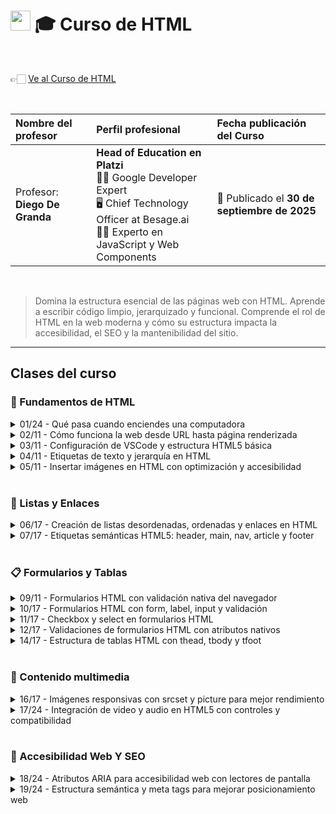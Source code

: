 
# <img width="32px" src="https://static.platzi.com/media/achievements/piezas-curso-html-badge-80b94b6a-d39d-44d8-9218-f14ca1e4764e.png"/> 🎓 Curso de HTML

  <br/>

  👉🏻 [Ve al Curso de HTML](https://platzi.com/cursos/html)
  
  <br/>

  | Nombre del profesor | Perfil profesional | Fecha publicación del Curso |
  | :--- | :--- | :--- |
  | Profesor: **Diego De Granda** | **Head of Education en Platzi** <br/> 👨‍🏫 Google Developer Expert <br/> 🖥️ Chief Technology Officer at Besage.ai <br/> 👨‍💻 Experto en JavaScript y Web Components | 📅 Publicado el **30 de septiembre de 2025** |
  
  <br/>


> Domina la estructura esencial de las páginas web con HTML. Aprende a escribir código limpio, jerarquizado y funcional. Comprende el rol de HTML en la web moderna y cómo su estructura impacta la accesibilidad, el SEO y la mantenibilidad del sitio.

---

## Clases del curso

### 🧱 Fundamentos de HTML
<details>
  <summary>01/24 - Qué pasa cuando enciendes una computadora</summary>
  <br/>

  Aprende a construir páginas web desde cero con **HTML**, enfocándote en **maquetación semántica**, **accesible** y con **buenas prácticas para SEO**. Terminarás con el **código base** de tu primer **portafolio profesional**, sin necesitar conocimientos de programación, solo ganas de iniciar tu camino como *frontend*. Acompaña a **Diego de Granda**, profesional con **más de 15 años** en la industria de *software* y desarrollo de producto.

  ## ¿Qué aprenderás de HTML y maquetación semántica?

  La ruta empieza por el primer paso: **maquetar con HTML**, uno de los tres lenguajes que entiende el navegador. El objetivo es construir estructura clara y preparada para crecer, cuidando la semántica desde el inicio.

  ### ¿Cuál es el primer paso con HTML?

  - Entender que HTML es el lenguaje de maquetación del navegador.
  - Organizar contenido con enfoque semántico desde el inicio.
  - Trabajar una base sólida para futuras mejoras.

  ### ¿Qué construirás al final del curso?

  - Un **código base** listo para evolucionar.
  - El inicio de tu **portafolio profesional**.
  - Un proyecto que demuestra maquetación semántica y accesible.

  ## ¿Cómo se relaciona con accesibilidad y SEO?

  La **maquetación semántica** facilita que el navegador comprenda tu contenido y promueve una experiencia **accesible** desde la base. Además, seguir **buenas prácticas para SEO** te prepara para posicionar mejor tu sitio sin complejidad adicional.

  ### ¿Qué enfoque tendrás para accesibilidad y SEO?

  - Estructura clara y comprensible para el navegador.
  - Inclusión como principio del diseño accesible.
  - Prácticas alineadas con posicionamiento en buscadores.

  ## ¿Quién es tu profesor y qué necesitas para iniciar?

  El curso lo guía **Diego de Granda**, con **más de 15 años** de experiencia en la industria de *software* y desarrollo de producto. No requieres experiencia previa en programación ni otros lenguajes.

  ### ¿Qué requisitos y objetivos tendrás?

  - Requisitos: ninguna base de programación, solo motivación.
  - Objetivo: construir el **código base** de tu portafolio.
  - Camino: iniciar tu perfil como *frontend* con fundamentos claros.

  ¿Listo para comenzar a maquetar con HTML y dar el primer paso hacia tu portafolio? Comparte en comentarios qué te motiva a construir tu sitio y en qué quieres enfocarte.
  <br/><br/>

</details>

<details>
  <summary>02/11 - Cómo funciona la web desde URL hasta página renderizada</summary>
  
  <br/>
  Comprende, paso a paso y sin rodeos, cómo funciona la web desde que escribes una URL hasta que se renderiza una página. Aquí verás el modelo cliente-servidor, el rol del DNS y la IP, y por qué **HTML, CSS y JavaScript** son la base del navegador. Además, distinguirás **páginas estáticas y dinámicas**, y los perfiles de **frontend** y **backend**, con las herramientas clave para empezar.

  ## ¿Cómo se conecta el navegador con Internet y el servidor?

  Antes de escribir la primera línea de HTML, conviene entender el flujo completo. Esa visión te ayuda a depurar mejor y a tomar decisiones desde el inicio.

  Cuando queremos ingresar a una página hacemos un request que llega a los servidores buscando esa url para mandarla en una respuesta de HTML en tu navegador ese sitio, a través de una IP. Este paquete viene con ciertos archivos, el navegador toma ese paquete y los interpreta para poderlo mostrar al usuario.

  ### ¿Qué ocurre con un HTTP request cuando escribes una URL?

  - Al teclear una dirección y presionar Enter, el navegador hace un **HTTP request** por Internet hacia el **servidor** que hospeda el proyecto.
  - El servidor localiza la URL, arma una **respuesta HTTP** con un paquete de archivos y la envía de vuelta al **cliente**: tu navegador.
  - Ejemplo de flujo mencionado: al ingresar a plachi.com, el servidor responde con el proyecto y el navegador empieza a interpretarlo.

  Estamos trabajando con DNS, se transforma en una IP que se conecta directamente con el servidor, este lo podrá interpretar.

  ### ¿Cómo se relacionan DNS y la IP address?

  - El **DNS (Domain Name System)** traduce el dominio a una **IP address**.
  - Esa IP conecta con el servidor correcto para ubicar el proyecto solicitado.
  - La regla práctica: escribimos dominios fáciles de recordar y el sistema los transforma a números de IP para hacer la conexión.

  Una vez que el servidor encuentra este paquete, el navegador abrirá dicho paquete y comenzará a interpretar los archivos que se encuentran en el paquete.

  ### ¿Qué lenguajes entiende el navegador?

  - **HTML**: estructura del contenido que aprenderás primero.
  - **CSS**: estilos para definir la apariencia.
  - **JavaScript**: interacción y dinamismo en la página.
  - Con estos tres, puedes construir experiencias de lectura o páginas interactivas.

  ## ¿Cómo lee y renderiza el navegador una página web?

  El navegador procesa de arriba hacia abajo y resuelve dependencias mientras interpreta. Este orden importa para evitar bloqueos y errores.

  Una vez que llega el paquete, lo descarga, analiza el HTML generando el DOM, con esto comienza a extraer los recursos que vaya leyendo de arriba hacia abajo.

  Parte de los recursos que va a interpretar serán los archivos css, el archivo de javascripts e imágenes en general y otro tipo de archivos dependiendo del proyecto.

  Una vez que el navegador descarga los archivos de estilos, construye el CSS Object Model, luego ejecuta el javascript, y al final comienza a dibujar la página en orden.

  ### ¿Qué es el DOM y el CSS Object Module?

  - Primero descarga y analiza **HTML**, generando el **DOM (Document Object Model)**.
  - Luego, al encontrar estilos, descarga **CSS** y crea el **CSS Object Module**, similar al DOM pero solo de estilos.

  ### ¿Cómo descarga recursos y ejecuta JavaScript?

  - El HTML indica recursos: **CSS**, **JavaScript**, imágenes y otros archivos.
  - El navegador descarga estilos, los interpreta y los aplica al DOM.
  - Cuando el HTML requiere **JavaScript**, lo descarga, lo interpreta y ejecuta para lograr la interacción.
  - Con HTML, CSS y JavaScript listos, el navegador **renderiza** la página.

  > 💡El navegador **SOLO** entiende HTML, CSS, y Javascript. Cualquier otro lenguaje (PHP, Python, Java, etc.) debe ejecutarse y general el HTML para que el navegador pueda mostrarlo.

  ### ¿En qué se diferencian páginas estáticas y dinámicas?

  - **Páginas estáticas**: contenido de consumo. Suelen usar HTML y CSS, rara vez JavaScript. No permiten acciones del usuario como comentar o dar like.
  - **Páginas dinámicas (aplicaciones web)**: permiten acciones del usuario. Ejemplos mencionados: platzi.com para cursos, Facebook, Amazon, Gmail y sistemas bancarios. Tu perfil y resultados cambian según tus interacciones.

  ## ¿Qué roles, herramientas y siguientes pasos necesitas?

  Conocer responsabilidades te orienta en el aprendizaje y te prepara para construir proyectos funcionales.

  ### ¿Qué hace frontend y por dónde empezar?

  - **Frontend**: todo lo visual que el navegador renderiza y con lo que el usuario interactúa.
  - Ruta sugerida: **HTML** primero, luego **CSS**, y después **JavaScript** para el dinamismo.
  - Más adelante, podrás aprender frameworks como *React*, *Vue* o *Angular* cuando domines HTML y CSS.

  ### ¿Qué hace backend y cómo trabaja con datos?

  - **Backend**: todo lo que sucede en el **servidor**.
  - Gestiona la lógica, atiende solicitudes del navegador y se conecta con **bases de datos** para entregar información.
  - Requiere lenguajes de programación del lado del servidor y lenguajes para bases de datos.

  ### ¿Qué herramientas usar para construir y probar?

  - **Editores de texto**: VSCode, Cursor u otros que faciliten escribir código.
  - **Navegadores web**: Chrome, Firefox, Safari o el de tu preferencia para visualizar y depurar.
  - Habilidades que pondrás en práctica.
  - Comprender el flujo cliente-servidor y las respuestas HTTP.
  - Identificar el papel del DNS y la IP en la resolución de dominios.
  - Distinguir entre HTML, CSS y JavaScript al renderizar.
  - Diferenciar páginas estáticas y dinámicas según la interacción.
  - Reconocer responsabilidades de *frontend* y *backend*.
  - Usar editores y navegadores para construir y probar.

  ¿Te gustaría profundizar en alguna parte del flujo, por ejemplo DOM o páginas dinámicas? Comparte tus dudas y experiencias en los comentarios.
  <br/><br/>
</details>

<details>
  <summary>03/11 - Configuración de VSCode y estructura HTML5 básica</summary>
  
  <br/>
  Crear tu primer sitio en HTML5 es más simple de lo que parece. Aquí verás cómo configurar *VSCode*, usar el navegador con el inspector de elementos, generar la estructura base con un atajo y renderizar tu primer Hola mundo con buenas prácticas. Todo paso a paso y con conceptos clave explicados de forma clara.

  ## ¿Cómo preparar las herramientas para HTML con VSCode y navegador?
  Para escribir y visualizar código necesitas dos piezas: un editor de texto y un navegador. El editor recomendado es *VSCode*. El navegador es esencial porque ahí verás cómo se renderiza el HTML y porque incluye el inspector de elementos.

  - Instala *VSCode* y ábrelo. Sigue el instalador según tu sistema operativo.
  - Usa un navegador moderno con inspector de elementos. Te permitirá ver el HTML real y **debuggear** con feedback en tiempo real.
  - Crea una carpeta raíz llamada "Curso HTML". Allí guardarás todo el contenido, clase por clase.
  - Dentro, crea "uno_Fundamentos_HTML" para el módulo y luego "clase uno" como subcarpeta.
  - Evita acentos y espacios en nombres. Usa guion medio, guion bajo o *camel case*.
  - En "clase uno", crea el archivo index.html.

  ### ¿Para qué sirve el inspector de elementos?
  El inspector muestra el árbol real de etiquetas: html, head y body. Permite identificar errores, probar cambios rápidos y entender qué se está renderizando. Es clave para **debuggear** y para recibir **feedback en tiempo real** antes de llevar los cambios al editor.

  ## ¿Qué incluye la estructura básica de HTML5 y por qué importa?
  En index.html puedes generar la base con un atajo: escribe ! y presiona tab. Esto crea el esqueleto HTML5 con etiquetas contenedoras que abren y cierran. Es importante comprender cada línea para que después te enfoques en el contenido dentro de body.

  ```
  <!DOCTYPE html>
  <html lang="en">
    <head>
      <meta charset="UTF-8" />
      <meta name="viewport" content="width=device-width, initial-scale=1.0" />
      <title>document</title>
    </head>
    <body>
    </body>
  </html>

  ```

  - Las etiquetas contenedoras se abren y se cierran con slash. El contenido va dentro del par.
  - Todo lo visible en el navegador está dentro de body. Lo de head son instrucciones para el navegador.

  ### ¿Qué hacen doctype html y el atributo lang?

  - `<!DOCTYPE html>` le indica al navegador: esto es **HTML5**. Así usas el estándar vigente y sus etiquetas.
  - En defines el idioma del contenido. El navegador puede ofrecer traducción automática si tu idioma local difiere, por ejemplo con *Google Translator* mediante un pequeño *prompt*.

  ### ¿Qué hace meta charset y meta viewport?

  - habilita **caracteres especiales y emojis**. Sin esto, acentos y símbolos pueden verse como códigos extraños.
  - mejora la visualización en **dispositivos móviles**. Usa el **ancho real del dispositivo** y evita un **zoom inicial** que distorsione el diseño.

  ### ¿Dónde va el contenido visible: body?

  Todo lo que agregues dentro de body se renderiza. El head aloja reglas y metadatos: estilos, configuración del documento

  ---

  [Repo de Fundamentos HTML - Clase 3 de Platzi](https://github.com/platzi/html/tree/main/01_Fundamentos_HTML/clase_03_fundamento_estructura_basica)
  <br/><br/>

</details>

<details>
  <summary>04/11 - Etiquetas de texto y jerarquía en HTML</summary>
  
  <br/>
  Aprende a organizar texto en HTML con una **jerarquía clara** Usar bien **H1 a H6**, **párrafos**, **strong** y **blockquote** mejora la lectura y guía al navegador sobre lo más importante. Verás cómo crear la estructura base, cambiar el **título de la pestaña** y abrir el archivo en el navegador para validar resultados.

  ## ¿Cómo estructurar HTML y cambiar el título de la pestaña?

  Comienza generando la **estructura básica de HTML** y ajusta el **título** para identificar tu proyecto como “Práctica texto”. Abre el archivo en el navegador para confirmar que el título aparece en la pestaña y que el contenido se renderiza con estilos por defecto.

  ### ¿Qué código base usar?

  Usa un archivo index.html con la estructura mínima y el título configurado.

  ```
  <!DOCTYPE html>
  <html lang="es">
    <head>
      <meta charset="UTF-8" />
      <title>Práctica texto</title>
    </head>
    <body>
      <!-- Contenido -->
    </body>
  </html>

  ```

  - Genera la estructura con tu atajo de “símbolo de alineación” y tab.
  - Cambia el título a “Práctica texto”.
  - Abre en el navegador y ajusta el zoom si lo necesitas.

  ## ¿Qué jerarquía de encabezados H1 a H6 conviene?

  Los encabezados vienen con **estilos por defecto** que muestran su jerarquía visual. **H1** es el más grande e importante. **H2** es secundario. **H3** funciona como **subsecciones** dentro de un H2. **H4 a H6** siguen en menor importancia.

  ```<h1>Título uno</h1>
  <h2>Título dos</h2>
  <h3>Subsección del H2</h3>
  ```

  ### ¿Cuántos H1, H2 y H3 por archivo?

  - Un solo **H1** por archivo es buena práctica.
  - Puedes tener varios **H2** según tu estructura.
  - Usa **H3** para subdividir contenido dentro de un H2.
  - Evita usar H4, H5 o H6 para texto común si necesitas párrafos.
  - Beneficio clave. El navegador entiende qué es lo más importante y el lector también.
  - Señal visual. El tamaño refuerza la jerarquía al renderizar el documento.

  ## ¿Cómo escribir párrafos, dar énfasis y citar?

  Para texto de explicación usa la etiqueta **p**. No uses encabezados para contenido que debe ser un párrafo. Si necesitas **resaltar** una parte del texto dentro del párrafo, emplea **strong**. Para **citas** o fragmentos destacados utiliza **blockquote**, que se muestra con un estilo distinto al párrafo.

  ### ¿Cómo resaltar con strong sin cambiar la semántica?

  Dentro del párrafo, rodea la parte relevante con strong para darle énfasis visual.

  `<p>Soy un texto, pero <strong>esto es más importante</strong>.</p>`

  - Úsalo para marcar énfasis en una frase.
  - No implica que el resto del párrafo sea menos importante en el significado, solo lo resalta a nivel visual.

  ### ¿Cuándo usar blockquote e inspeccionar estilos?

  Emplea **blockquote** para citar texto o palabras específicas.

  `<blockquote>Curso de HTML</blockquote>`

  - Se renderiza con estilo distinto al párrafo.
  - Útil para citas o extractos destacados.
  - Con el **inspector de elementos** puedes ver cómo el navegador aplica estilos distintos a blockquote y p.

  ### ¿Qué habilidades prácticas se refuerzan?

  - Crear la estructura básica de HTML en un index.html.
  - Cambiar el **título de la pestaña** a “Práctica texto”.
  - Entender la **jerarquía de encabezados** H1 a H6.
  - Respetar la regla de **un H1 por archivo**.
  - Escribir texto con **p** en lugar de encabezados.
  - Dar énfasis con **strong** cuando haga falta.
  - Citar con **blockquote** y validar estilos en el **inspector de elementos**.

  ¿Te quedaron dudas o tienes un ejemplo que quieras revisar? 
  Comenta qué estructura de encabezados planeas usar y qué parte del texto necesitas destacar.
  <br/><br/>

</details>

<details>
  <summary>05/11 - Insertar imágenes en HTML con optimización y accesibilidad</summary>
  
  <br/>
  Insertar imágenes en **HTML** es más que mostrar una foto: es construir una **estructura semántica**, con **accesibilidad** y **rendimiento**. Aquí aprenderás a usar la etiqueta img, el atributo src para rutas, el alt para describir, y a optimizar archivos para que tu sitio cargue rápido.

  ## ¿Cómo insertar imágenes en HTML con la etiqueta img?

  La etiqueta **img** renderiza imágenes directamente en el navegador. Es un elemento vacío: **no lleva etiqueta de cierre**. Debe colocarse dentro de body y necesita el atributo **src** para apuntar a la ruta del archivo y **alt** para la descripción.

  `<!-- Estructura básica -->
  <img src="img/paisaje.jpg" alt="paisajes montañosos.">`

  - `img` es un elemento sin contenido interno: no se cierra con slash.
  - `src` define la ruta relativa al archivo HTML.
  - `alt`  aporta una descripción breve y útil.

  > 💡- Sin `src` no se muestra nada.


  ### ¿Cómo referenciar rutas y renderizar en el navegador?

  Organiza una carpeta img y usa rutas relativas desde tu index.html. El editor suele autocompletar nombres de carpetas y archivos.

  `<!-- Dentro de index.html, apuntando a /img -->
  <img src="img/montana-optimizada.jpg" alt="montañas con lago cristalino.">`

  - Estructura clara de proyecto.
  - Ruta coherente con carpetas.
  - Guardar cambios y refrescar para ver el renderizado.

  ### ¿Qué diferencia tiene img respecto a otras etiquetas?

  - Es de tipo vacío: **no lleva contenido entre etiquetas**.
  - Sus valores viven en propiedades o atributos: src, alt, width, height.

  ## ¿Cómo optimizar imágenes para la web y mejorar rendimiento?

  Las imágenes grandes ralentizan la carga. La buena práctica es **reducir el peso del archivo** antes de usarlo. Se mostró el uso de TinyPNG para comprimir imágenes pesadas y reemplazar versiones “original” por versiones optimizadas.

  - Regla práctica: alrededor de **200 KB** por imagen para carga ágil.
  - Evitar imágenes de **megabytes**: son muy pesadas.
  - Ejemplo: de ~3 MB a **863 KB**, y luego hasta **26 KB** tras optimización adicional.
  - Verifica el peso real en las herramientas del navegador: pestaña *Network* muestra los KB/MB descargados.

  Sugerencias aplicadas en el flujo: - Mantener dos archivos cuando convenga: nombre “original” y versión optimizada. - Reemplazar en src la versión “original” por la **optimizada**. - Probar la carga y el tamaño en *Network* para validar la mejora.

  `<!-- Evitar cargar el archivo pesado -->
  <img src="img/foco.original.jpg" alt="vista de focos.">

  <!-- Usar la versión optimizada -->
  <img src="img/foco.jpg" alt="vista de focos.">`

  ## ¿Cómo mejorar accesibilidad y semántica con alt, width, height, figure y figcaption?

  El atributo **alt** es clave para **accesibilidad**: si la imagen falla, el usuario ve el texto alternativo y los lectores de pantalla lo anuncian. Además, puedes ajustar dimensiones con **width** y **height** cuando la imagen optimizada sigue siendo grande.

  `<!-- Dimensiones controladas en pixeles -->
  <img src="img/foco.jpg" alt="vista de focos." width="200" height="150">`

  - alt describe el contenido visual de forma concreta.
  - width y height ajustan el tamaño en el layout.

  Para descripciones visibles bajo la imagen, utiliza **figure** y **figcaption**. Es una solución semántica superior a usar img + p dentro de un *div*.

  ```<figure>
    <img src="img/montana-optimizada.jpg" alt="montañas con lago cristalino.">
    <figcaption>vista panorámica de los Alpes suizos.</figcaption>
  </figure>

  ```

  - figure agrupa imagen y su contexto.
  - figcaption muestra una **descripción visible** asociada.
  - Mejora la semántica y la comprensión del contenido.

  ¿Tienes dudas sobre rutas, pesos en *KB* o el uso de figure y figcaption? Cuéntamelo en los comentarios y revisamos tu caso paso a paso.
  <br/><br/>

</details>

<br/>

### 🔗 Listas y Enlaces
<details>
  <summary>06/17 - Creación de listas desordenadas, ordenadas y enlaces en HTML</summary>
  <br/>

  Aprende a estructurar contenido con **listas HTML** y a conectar páginas y acciones con **enlaces**. Verás cómo usar **UL**, **OL** y **LI** para organizar información, y cómo trabajar con **A**, **href**, **target**, **mailto** y **tel** para crear experiencias útiles y claras. Todo con ejemplos prácticos y listos para el navegador.

  ## ¿Qué son las listas en HTML y cuándo usarlas?

  Las listas permiten organizar elementos relacionados. Con **listas desordenadas** presentas ítems sin prioridad. Con **listas ordenadas** defines un orden de pasos que sí importa. Así, eliges la estructura correcta según el objetivo: compras sin orden o instrucciones con secuencia.

  ### ¿Cómo crear una lista desordenada con ul y li?

  - Usa **UL** para una lista sin prioridad.
  - Añade cada elemento con **LI**.
  - El navegador muestra viñetas automáticamente.

  ```<ul>
    <li>Leche</li>
    <li>Pan</li>
    <li>Verduras</li>
  </ul>
  ```

  Claves: **UL** (*unordered list*) y **LI** (*list item*). Son ideales cuando el orden no afecta el resultado.

  ### ¿Cómo crear una lista ordenada con ol y li?

  - Usa **OL** cuando el orden sí influye.
  - Cada **LI** se numera automáticamente.

  ```<ol>
    <li>Hervir agua</li>
    <li>Agregar café</li>
    <li>Servir en taza</li>
  </ol>
  ```

  La prioridad la marca el número. Cambiar el orden cambia el resultado.

  ### ¿Por qué importar el orden según el caso?

  - Compras: el orden no importa, usa **UL**.
  - Recetas o pasos: el orden importa, usa **OL**.
  - La elección correcta mejora claridad y experiencia.

  ## ¿Cómo personalizar listas con type y start?

  HTML permite ajustar la apariencia y la continuidad de listas ordenadas. Así comunicas mejor la prioridad y mantienes coherencia cuando hay contenido intermedio.

  ### ¿Cómo usar números romanos o letras con type?

  - En **OL**, el atributo **type** cambia el estilo de numeración.
  - Opciones: números romanos en mayúscula o minúscula, letras alfabéticas y números.

    ```<ol type="I">
      <li>Paso uno</li>
      <li>Paso dos</li>
    </ol>

    <ol type="a">
      <li>Opción A</li>
      <li>Opción B</li>
    </ol>
    ```

    Resultado: I, II, III… o a, b, c… según el caso.

    ### ¿Cómo continuar numeración con start?

    - Cada **OL** comienza en 1 por defecto.
    - Para continuar después de una lista previa separada por contenido, usa **start**.

    ```<ol>
      <li>Texto</li>
      <li>Imágenes</li>
      <li>Multimedia</li>
    </ol>

    <p>Contenido intermedio…</p>

    <ol start="4">
      <li>Accesibilidad</li>
      <li>SEO</li>
      <li>Despliegue</li>
    </ol>
    ```

    Beneficio: mantienes la secuencia 1–6 aunque haya bloques intermedios.

    ## ¿Cómo crear enlaces en HTML con a, href y target?

    Un **enlace** se define con **A** y el destino con **href**. El texto entre apertura y cierre es el que verá la persona. El navegador lo muestra con subrayado, color y cursor de mano para indicar que es interactivo.

    ### ¿Cómo abrir en nueva pestaña con target?

    - **target** controla dónde se abre el enlace.
    - Usa **target="_blank"** para abrir en otra pestaña y conservar la actual.

    `<a href="https://platzi.com" target="_blank">platzi</a>`

    Útil cuando no quieres perder el contexto de navegación.

    ### ¿Cómo enviar emails con mailto?

    - Con **mailto:** abres el cliente de correo con datos prellenados.
    - Puedes definir **subject** y **body**.

    `<a href="mailto:info@ejemplo.com?subject=consulta&body=hola">enviar email</a>`

    Ventaja: facilita contactar sin copiar y pegar direcciones.

    ### ¿Cómo llamar con tel?

    - Con **tel:** inicias una llamada desde móviles o apps compatibles.

    `<a href="tel:3412345678">Llamar +34 12345678</a>`

    En móvil, abre el marcador y completa el número automáticamente.

    ¿Tienes dudas o ejemplos que quieras probar con **UL**, **OL**, **LI** o **A**? Comenta qué estructura necesitas y lo afinamos juntos.

</details>

<details>
  <summary>07/17 - Etiquetas semánticas HTML5: header, main, nav, article y footer</summary>
  <br/>

  La semántica en HTML5 define una estructura clara que mejora la comprensión del contenido por personas, navegadores y lectores de pantalla. Usar etiquetas con significado aporta orden, **facilita el trabajo en equipo**, **mejora la accesibilidad** y **ayuda al SEO** al permitir que Google indexe mejor cada sección.

  > 💡La semántica no es algo que se va a renderizar en el navegador pero le dice al navegador qué sección en la que está el usuario porque se basa en la sección.

  ## ¿Qué es la semántica en HTML5 y por qué importa?

  La semántica asigna significado a las secciones del documento mediante etiquetas específicas. No cambia el diseño por sí misma, pero **indica qué es cada parte** del proyecto y **cómo debe ser interpretada**.

  - **Diferencia clave:** head vs header. El head contiene lo que el navegador necesita para cargar el proyecto; el header es el encabezado visible del contenido.
  - El body es el cuerpo que se renderiza en pantalla.
  - Etiquetas como header, main y footer delimitan secciones principales con propósito claro.
  - Beneficio directo: los lectores de contenido pueden anunciar “estás en el header con una barra de navegación” y guiar a usuarios con baja visión.
  - Beneficio técnico: Google puede **indexar** mejor las secciones cuando el documento utiliza etiquetas semánticas correctas.

  ## ¿Cómo se estructura una página con etiquetas semánticas?

  Una base semántica típica separa el encabezado, el contenido principal y el cierre. Además, incorpora navegación y organización interna del contenido con etiquetas como nav, section, article y aside.

  ### ¿Cómo se ve el código base?

  ```<!DOCTYPE html>
  <html lang="es">
    <head>
      <meta charset="UTF-8" />
      <meta name="viewport" content="width=device-width, initial-scale=1.0" />
      <title>Mi sitio web</title>
    </head>
    <body>
      <header>
        <h1>Mi sitio web</h1>
        <nav>
          <ul>
            <li><a href="#inicio">Inicio</a></li>
            <li><a href="#servicios">Servicios</a></li>
            <li><a href="#contacto">Contacto</a></li>
          </ul>
        </nav>
      </header>

      <main>
        <section id="articulos">
          <article>
            <h2>Título del artículo</h2>
            <p>Contenido del artículo dentro de la sección principal.</p>
          </article>
          <!-- Puedes repetir más <article> según el contenido -->
        </section>

        <aside>
          <p>Barra lateral con opciones o enlaces relacionados.</p>
        </aside>
      </main>

      <footer>
        <p>Copyright 2025 Mi sitio. Todos los derechos reservados.</p>
      </footer>
    </body>
  </html>
  ```

  ### ¿Qué hace cada etiqueta?

  - head: metadatos y recursos necesarios para cargar el proyecto.
  - header: encabezado visible; suele incluir logotipo, título y barra de navegación.
  - nav: la navegación principal; se implementa con una *unorganized list* (ul), *list items* (li) y enlaces *anchor* (a).
  - main: contenido relevante que el usuario viene a consumir.
  - section: agrupa bloques temáticos dentro del main.
  - article: pieza de contenido independiente, como entradas de un blog.
  - aside: barra lateral que complementa o filtra el contenido principal.
  - footer: cierre con información secundaria, como derechos o enlaces menos densos.

  > 💡**Consejos prácticos:** - Usa **etiquetas semánticas** para que cualquier integrante del equipo identifique rápido la sección que debe modificar. - Mantén la navegación en nav para que lectores de pantalla y buscadores la detecten con precisión. - Inserta contenidos repetibles en article y organízalos por section cuando corresponda.

  ## ¿Cómo mejora la accesibilidad y el SEO con semántica?

  La semántica crea un mapa comprensible del contenido para tecnologías de asistencia y motores de búsqueda.

  - **Accesibilidad:** lectores de pantalla anuncian secciones como header, nav, main y footer, guiando la lectura.
  - **SEO:** Google indexa mejor páginas con estructura clara, lo que optimiza la posibilidad de aparecer ante búsquedas relevantes.
  - **Mantenibilidad:** el equipo entiende dónde está cada parte del proyecto al leer el HTML.
  - **Futuro con CSS:** podrás **aplicar estilos** apuntando a secciones específicas con precisión.

  ¿Tienes dudas sobre cómo organizar tu estructura semántica o tu menú de navegación? Comparte tus preguntas y ejemplos para revisarlos juntos.

</details>

<br/>

### 📋 Formularios y Tablas
<details>
  <summary>09/11 - Formularios HTML con validación nativa del navegador</summary>
  <br/>

  Los formularios en HTML son la vía directa para que una persona comparta datos con un proyecto web. Con una estructura correcta, el navegador ofrece autocompletado y validación nativa que simplifican el llenado y mejoran la experiencia, desde un *login* hasta un comentario en una red social.

  ## ¿Por qué los formularios son la base de la interacción en HTML?

  Los formularios permiten enviar información al servidor para ejecutar acciones concretas. Ejemplos como iniciar sesión o comentar un contenido dependen de esta estructura. Además, el navegador puede ayudar con el autocompletado y ciertas validaciones si usamos las etiquetas y atributos adecuados.

  - Evita formularios largos sin guardado intermedio: generan frustración.
  - Diseña formularios sencillos y claros: mejor experiencia.
  - Aprovecha la validación nativa del navegador: menos código adicional.
  - Usa estructura semántica y atributos correctos: autocompletado más efectivo.

  ## ¿Cómo estructurar un formulario con form, action y method?

  La etiqueta `form` no es decorativa: informa al navegador que habrá interacción y activa funciones útiles. Define dos atributos clave: **action** indica a dónde se envían los datos y **method** define cómo se envían usando verbos HTTP como *get* y *post*.

  ```<form action="#" method="post">
    <!-- Campos del formulario -->
  </form>
  ```

  - **action**: destino de los datos; puede ser una URL o un *endpoint* de un *API*.
  - **method**: forma de envío; se usan verbos HTTP como *get* y *post*.
  - Presionar Enter o un botón de envío intenta enviar el formulario.
  - Usar `form` habilita validaciones del navegador en campos como correos.

  ### ¿Cómo enviar los datos con un botón submit?

  El formulario se completa con un botón de tipo `submit`, que dispara el envío al destino definido en `action` usando el `method` indicado.

  `<button type="submit">Enviar</button>`

  - `type="submit"`: indica que el botón envía el formulario.
  - Si `action` es `#`, la página se refresca sin una acción real.

  ## ¿Cómo etiquetar y capturar datos con label, input y textarea?

  Para mejorar la accesibilidad, el autocompletado y el envío correcto, se combinan `label`, `input` y, cuando corresponde, `textarea`. La clave es vincular cada `label` con su campo y nombrar adecuadamente los datos que se enviarán.

  ### ¿Cómo vincular label e input con for e id?

  `label` describe el propósito del campo y se asocia al `input` mediante `for` e `id` iguales. Así, un clic en la etiqueta activa el campo y el navegador reconoce mejor el dato.

  ```<div>
    <label for="nombre">Nombre:</label>
    <input id="nombre" name="nombre" />
  </div>
  ```

  - `for` en `label` debe coincidir con el `id` del `input`.
  - `name` define la clave con la que el dato viaja al servidor.
  - `div` puede usarse como contenedor para separar campos cuando no hay una etiqueta semántica específica.

  ### ¿Cómo capturar correos con input type=email?

  Para correos, el navegador ofrece validación básica y autocompletado cuando el `input` usa `type="email"` y está correctamente etiquetado.

  ```<div>
    <label for="email">Correo electrónico:</label>
    <input id="email" name="email" type="email" />
  </div>
  ```

  - `type="email"`: activa validaciones nativas para formato de correo.
  - Con datos guardados, el navegador sugiere completar el campo.

  ### ¿Cuándo usar textarea con filas y columnas?

  Cuando se requiere texto largo (por ejemplo, un mensaje), `textarea` ofrece un área ampliada y redimensionable. Se vincula igual que un `input` con `label`.

  ```<div>
    <label for="mensaje">Mensaje:</label>
    <textarea id="mensaje" name="mensaje" rows="4" cols="40"></textarea>
  </div>
  ```

  - `rows` y `cols`: altura y ancho iniciales visibles.
  - Permite saltos de línea y mayor comodidad al escribir textos extensos.

  ```<form action="#" method="post">
    <div>
      <label for="nombre">Nombre:</label>
      <input id="nombre" name="nombre" />
    </div>

    <div>
      <label for="email">Correo electrónico:</label>
      <input id="email" name="email" type="email" />
    </div>

    <div>
      <label for="mensaje">Mensaje:</label>
      <textarea id="mensaje" name="mensaje" rows="4" cols="40"></textarea>
    </div>

    <button type="submit">Enviar</button>
  </form>
  ```

  - Combina `form` con `action` y `method` para definir destino y envío.
  - Vincula `label` y campos con `for`/`id` y nombra datos con `name`.
  - Cierra con `button type="submit"` para enviar al servidor.

  ¿Tienes dudas sobre qué campos pedir o cómo nombrarlos con `name` para tu *endpoint* de *login* o un comentario? Comparte tu caso en los comentarios y afinamos la estructura juntos.

</details>

<details>
  <summary>10/17 - Formularios HTML con form, label, input y validación</summary>
  <br/>

  Aprende a ampliar y validar datos en formularios HTML con inputs nativos y buenas prácticas. Aquí verás cómo usar password, number con min y max, date con calendario, color con selector y radio agrupado con *fieldset* y *legend*. Todo con etiquetas label, for, id y name bien enlazadas para accesibilidad y envío correcto.

  ## ¿Qué inputs de formulario amplían la recolección de datos?

  Los inputs adecuados mejoran la experiencia y la calidad de los datos. Con HTML puedes pedir contraseñas con privacidad, números validados, fechas con calendario y colores con un selector visual.

  ### ¿Cómo capturar contraseñas con privacidad?
  El input type="password" oculta los caracteres con puntos o asteriscos. Es una mejora de **privacidad**, no de **seguridad**. La seguridad depende de enviar por **HTTPS**.

- Usa label, for, id y name para accesibilidad y envío correcto.
- Los navegadores y el *password manager* pueden sugerir autocompletado.

  ```<form method="post" action="#">
    <div>
      <label for="password">Contraseña:</label>
      <input type="password" id="password" name="password" />
    </div>
  </form>
  ```

  El input `type="password"` oculta los caracteres con puntos o asteriscos. Es una mejora de **privacidad**, no de **seguridad**.
  La seguridad depende de enviar por **HTTPS**.

  - Usa `label`, `for`, `id` y `name` para accesibilidad y envío correcto.
  - Los navegadores y el *password manager* pueden sugerir autocompletado.

  ```<form method="post" action="#">
    <div>
      <label for="password">Contraseña:</label>
      <input type="password" id="password" name="password" />
    </div>
  </form>
  ```

  ### ¿Cómo pedir colores con un selector nativo?

  El `input type="color"` abre un *color picker* para elegir un valor hexadecimal.

  ```<div>
    <label for="color">Color:</label>
    <input type="color" id="color" name="color" />
  </div>
  ```

  - Selección visual y precisa del color.
  - Envío directo del valor al servidor.

  ## ¿Cómo validar números y fechas en HTML sin complicarse?

  Para datos numéricos y fechas, los inputs nativos aportan validación y controles del navegador. Evitas errores comunes y mejoras la usabilidad.

  ### ¿Cómo limitar rangos con min y max?

  Con type="number" puedes aceptar solo números y definir límites con min y max. Útil, por ejemplo, para una **edad** entre 18 y 70.

  ```<div>
    <label for="edad">Edad:</label>
    <input type="number" id="edad" name="edad" min="18" max="70" />
  </div>
  ```

  - Solo valores numéricos válidos.
  - Impide bajar de 18 o subir de 70.

  ### ¿Cómo seleccionar fechas con el calendario nativo?

  El `input type="date"` muestra un calendario para elegir día, mes y año.

  ```<div>
    <label for="fecha">Fecha:</label>
    <input type="date" id="fecha" name="fecha" />
  </div>
  ```

  - Reduce errores de formato de fecha.
  - Interfaz familiar del navegador.

  ## ¿Cómo agrupar opciones con radio para enviar un solo valor?

  Cuando hay varias opciones y solo una respuesta válida, usa type="radio" con el mismo name para cada opción. Agrupa semánticamente con *fieldset* y titula el grupo con *legend*.

  ```<fieldset>
    <legend>Género</legend>

    <input type="radio" id="masculino" name="genero" value="M" />
    <label for="masculino">Masculino</label>

    <input type="radio" id="femenino" name="genero" value="F" />
    <label for="femenino">Femenino</label>
  </fieldset>
  ```

  - El mismo name garantiza que solo se seleccione una opción.
  - El atributo value envía el dato útil: M o F.
  - *Fieldset* y *legend* agrupan y describen el conjunto de opciones.

  **Consejos rápidos**. - Usa name para definir cómo viaja el dato al servidor. - Enlaza label con for y el id correspondiente. - Recuerda: el input password mejora la privacidad visual, pero la seguridad exige usar **HTTPS**.

  ¿Quieres practicar con *checkbox* y listas de *options* para países u otras categorías? Comenta qué casos de uso tienes y qué inputs necesitas implementar.

</details>

<details>
  <summary>11/17 - Checkbox y select en formularios HTML</summary>
  
  <br/>
  Los formularios en HTML pueden ser más claros y fáciles de completar si agrupas opciones correctamente y defines bien cómo se envían los datos. Aquí aprenderás a usar **inputs tipo *checkbox*** para múltiples selecciones y la etiqueta **select con *option*** para listas desplegables, conectando todo con *label*, *name*, *id* y *value* para que el servidor reciba exactamente lo que necesitas.

  ## ¿Cómo usar checkbox con fieldset y label en HTML?

  Agrupa opciones relacionadas con un

  y titúlalas con. Los *checkbox* permiten elegir **más de una opción** (a diferencia de los *radio buttons*). Usa el mismo atributo **name** para todas las casillas del grupo y un **value** distinto por opción para identificar qué se seleccionó. Vincula cada casilla con su **label** mediante **id** y **for** para mejorar accesibilidad y clicabilidad.

  • **Múltiple selección** con *checkbox* del mismo name.
  • **Agrupación semántica** con *fieldset* y *legend*.
  • **Asociación accesible**: *label* for ↔ *id*.
  • **Envío claro** al servidor: usa *value* específico por opción.

  ```<fieldset>
    <legend>Intereses</legend>

    <input type="checkbox" name="intereses" id="deportes" value="deportes">
    <label for="deportes">Deportes</label>

    <input type="checkbox" name="intereses" id="musica" value="música">
    <label for="musica">Música</label>
  </fieldset>
  ```


  **¿Qué datos se envían con name y value?**
  Al enviar el formulario, el servidor recibe un par por cada opción marcada. Con el ejemplo anterior, si se marcan ambas, se envía: **intereses=deportes** e **intereses=música**. Así se conserva la agrupación y se conocen las selecciones exactas.
  **¿Cómo crear una lista desplegable con select y option?**
  Cuando necesitas que la persona elija una sola alternativa de una lista (por ejemplo, **País**), utiliza **. Esta etiqueta contenedora incluye varias , donde el texto visible puede coincidir con el value que se enviará. Conecta el *label* al *select* con *id* y usa *name* para el campo que recibirá el servidor.
    
  • Select es contenedor: incluye múltiples *option*. 
  • Option define el *value* que viaja al servidor. 
  • Label asociado mejora la usabilidad. 
  • Div como contenedor comodín cuando no hay *fieldset*.  

  `<div>   <label for="pais">País</label>   <select name="pais" id="pais">     <option value="México">México</option>     <option value="Colombia">Colombia</option>     <option value="Argentina">Argentina</option>   </select> </div>`  

  **¿Qué diferencia hay con inputs al agrupar datos?**
  Con *checkbox*, usas el mismo name para varias casillas y cambias value por opción, permitiendo múltiples selecciones. Con select, eliges una sola option por defecto, y se envía el name del select con el value de la opción elegida. 
  ¿Qué rol jugarán las validaciones del navegador? 
  Se menciona que el navegador puede ayudar con validaciones para hacer los formularios más seguros y fáciles de rellenar. Esto complementa el uso correcto de *checkbox*, *select*, *label*, *name*, *id* y *value* para una experiencia completa.** 

  **¿Te gustaría ver más ejemplos con validaciones nativas y personalizadas? Deja tus preguntas y comenta qué casos te gustaría cubrir.**

  - • **Múltiple selección** con *checkbox* del mismo name.
  - • **Agrupación semántica** con *fieldset* y *legend*.
  - • **Asociación accesible**: *label* for ↔ *id*.
  - • **Envío claro** al servidor: usa *value* específico por opción.
  - • **Select es contenedor**: incluye múltiples *option*.
  - • **Option define** el *value* que viaja al servidor.
  - • **Label asociado** mejora la usabilidad.
  - • **Div como contenedor comodín** cuando no hay *fieldset*.
  <br/><br/>

</details>

<details>
  <summary>12/17 - Validaciones de formularios HTML con atributos nativos</summary>
  
  <br/>
  Aprende a construir **tablas HTML semánticas** paso a paso: usa el contenedor table, organiza encabezados con thead, datos con tbody y totales con tfoot. Define filas con tr, títulos con th y celdas con td. Aprovecha colspan para combinar columnas y mostrar un total claro.

  ## ¿Cómo crear una tabla HTML semántica?

  Las tablas fueron clave en los inicios de HTML para dar formato, pero hoy se reservan para **mostrar datos estructurados**. Aun así, siguen siendo útiles cuando necesitas **columnas, filas y encabezados** bien definidos. La semántica correcta mejora la claridad del código y el mantenimiento.

  - Usa la etiqueta table como contenedor principal.
  - Crea una fila tr con th para los encabezados.
  - Envuelve los encabezados en thead.
  - Coloca el contenido en tbody con td.
  - Cierra con tfoot para el total o resumen.

  ```<table>
    <thead>
      <tr>
        <th>Producto</th>
        <th>Precio</th>
        <th>Cantidad</th>
      </tr>
    </thead>
    <tbody>
      <tr>
        <td>Laptop</td>
        <td>45 USD</td>
        <td>2</td>
      </tr>
      <tr>
        <td>Mouse</td>
        <td>12 USD</td>
        <td>5</td>
      </tr>
      <tr>
        <td>Teclado</td>
        <td>10 USD</td>
        <td>3</td>
      </tr>
    </tbody>
    <tfoot>
      <tr>
        <th>Total</th>
        <th colspan="2">67 USD</th>
      </tr>
    </tfoot>
  </table>
  ```

  ## ¿Qué etiquetas y atributos usar en tablas?

  La estructura semántica divide el contenido en `thead`, `tbody` y `tfoot`. Las **filas** se crean con `tr` y, dentro de ellas, usas `th` para encabezados y `td` para datos. La tabla alinea columnas de forma automática y suele mostrar **separadores por defecto**, lo que facilita la lectura incluso sin estilos.

  ### ¿Cómo definir encabezados y filas?

  - Crea una fila `tr` inicial para los encabezados.
  - Usa `th` para marcar títulos como Producto, Precio y Cantidad.
  - Añade más filas con `tr` para cada producto.
  - Inserta datos con td en el mismo orden de los encabezados.
  - Recuerda: `tr` es la *table row*, `th` es el *table head* y `td` es la *table data*.

  ### ¿Cómo mostrar datos y totales con colspan?

  - Coloca el resumen en tfoot para separar visualmente el total.
  - Usa th también en el pie para resaltar el total en **negritas**.
  - Aplica el atributo colspan="2" cuando una celda deba ocupar dos columnas.
  - Ejemplo: Total y 67 USD ocupando dos columnas para alinear con Precio y Cantidad.

  ## ¿Qué flujo práctico seguir al construir la tabla?

  Empieza por el contenedor table, suma thead con encabezados claros, agrega tbody con filas de datos reales y cierra con tfoot para el total. En el ejemplo, se cargan productos como Laptop, Mouse y Teclado, con precios en USD y cantidades que pueden considerarse *stock* disponible. Al avanzar, el navegador muestra alineación y separadores sin necesidad de estilos adicionales.

  - Define columnas primero: encabezados en thead.
  - Inserta filas en tbody con el mismo orden de columnas.
  - Calcula y muestra el total en tfoot con colspan cuando corresponda.
  - Aprovecha la semántica para mantener el código claro y escalable.

  ¿Tienes dudas o quieres compartir tu ejemplo de tabla con thead, tbody, tfoot y colspan? Comenta y conversemos.

</details>

<details>
  <summary>14/17 - Estructura de tablas HTML con thead, tbody y tfoot</summary>
  <br/>
</details>
<br/>

### 👾 Contenido multimedia
<details>
  <summary>16/17 - Imágenes responsivas con srcset y picture para mejor rendimiento</summary>
  <br/>
</details>

<details>
  <summary>17/24 - Integración de video y audio en HTML5 con controles y compatibilidad</summary>
  <br/>
</details>
<br/>

### 📍 Accesibilidad Web Y SEO
<details>
  <summary>18/24 - Atributos ARIA para accesibilidad web con lectores de pantalla</summary>
  <br/>
</details>

<details>
  <summary>19/24 - Estructura semántica y meta tags para mejorar posicionamiento web</summary>
  <br/>
</details>